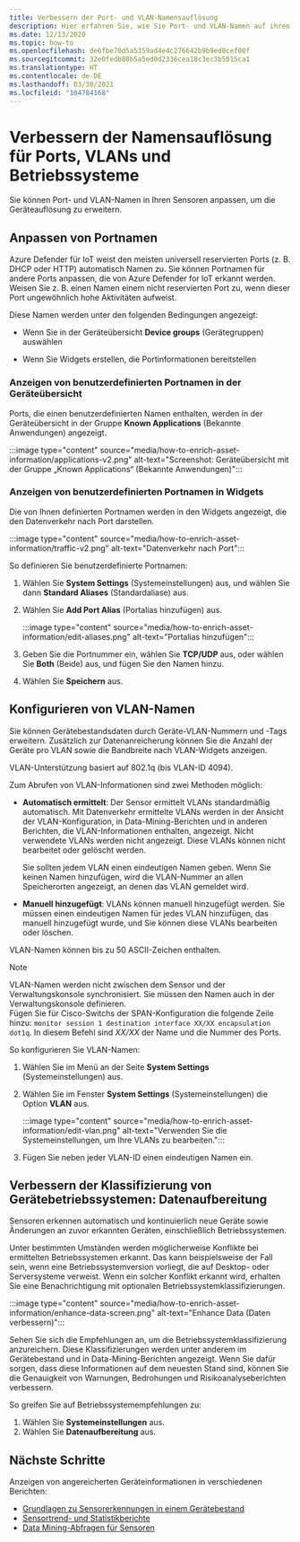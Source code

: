 ```yaml
---
title: Verbessern der Port- und VLAN-Namensauflösung
description: Hier erfahren Sie, wie Sie Port- und VLAN-Namen auf ihren Sensoren anpassen können, um die Geräteauflösung zu erweitern.
ms.date: 12/13/2020
ms.topic: how-to
ms.openlocfilehash: de6fbe70d5a5359ad4e4c276642b9b9ed0cef00f
ms.sourcegitcommit: 32e0fedb80b5a5ed0d2336cea18c3ec3b5015ca1
ms.translationtype: HT
ms.contentlocale: de-DE
ms.lasthandoff: 03/30/2021
ms.locfileid: "104784168"
---
```

# <a name="enhance-port-vlan-and-os-resolution"></a>Verbessern der Namensauflösung für Ports, VLANs und Betriebssysteme

Sie können Port- und VLAN-Namen in Ihren Sensoren anpassen, um die Geräteauflösung zu erweitern.

## <a name="customize-port-names"></a>Anpassen von Portnamen

Azure Defender für IoT weist den meisten universell reservierten Ports (z. B. DHCP oder HTTP) automatisch Namen zu. Sie können Portnamen für andere Ports anpassen, die von Azure Defender for IoT erkannt werden. Weisen Sie z. B. einen Namen einem nicht reservierten Port zu, wenn dieser Port ungewöhnlich hohe Aktivitäten aufweist.

Diese Namen werden unter den folgenden Bedingungen angezeigt:

  - Wenn Sie in der Geräteübersicht **Device groups** (Gerätegruppen) auswählen

  - Wenn Sie Widgets erstellen, die Portinformationen bereitstellen

### <a name="view-custom-port-names-in-the-device-map"></a>Anzeigen von benutzerdefinierten Portnamen in der Geräteübersicht

Ports, die einen benutzerdefinierten Namen enthalten, werden in der Geräteübersicht in der Gruppe **Known Applications** (Bekannte Anwendungen) angezeigt.

:::image type="content" source="media/how-to-enrich-asset-information/applications-v2.png" alt-text="Screenshot: Geräteübersicht mit der Gruppe „Known Applications“ (Bekannte Anwendungen)":::

### <a name="view-custom-port-names-in-widgets"></a>Anzeigen von benutzerdefinierten Portnamen in Widgets

Die von Ihnen definierten Portnamen werden in den Widgets angezeigt, die den Datenverkehr nach Port darstellen.

:::image type="content" source="media/how-to-enrich-asset-information/traffic-v2.png" alt-text="Datenverkehr nach Port":::

So definieren Sie benutzerdefinierte Portnamen:

1. Wählen Sie **System Settings** (Systemeinstellungen) aus, und wählen Sie dann **Standard Aliases** (Standardaliase) aus.

2. Wählen Sie **Add Port Alias** (Portalias hinzufügen) aus.

    :::image type="content" source="media/how-to-enrich-asset-information/edit-aliases.png" alt-text="Portalias hinzufügen":::

3. Geben Sie die Portnummer ein, wählen Sie **TCP/UDP** aus, oder wählen Sie **Both** (Beide) aus, und fügen Sie den Namen hinzu.

4. Wählen Sie **Speichern** aus.

## <a name="configure-vlan-names"></a>Konfigurieren von VLAN-Namen

Sie können Gerätebestandsdaten durch Geräte-VLAN-Nummern und -Tags erweitern. Zusätzlich zur Datenanreicherung können Sie die Anzahl der Geräte pro VLAN sowie die Bandbreite nach VLAN-Widgets anzeigen.

VLAN-Unterstützung basiert auf 802.1q (bis VLAN-ID 4094).

Zum Abrufen von VLAN-Informationen sind zwei Methoden möglich:

- **Automatisch ermittelt**: Der Sensor ermittelt VLANs standardmäßig automatisch. Mit Datenverkehr ermittelte VLANs werden in der Ansicht der VLAN-Konfiguration, in Data-Mining-Berichten und in anderen Berichten, die VLAN-Informationen enthalten, angezeigt. Nicht verwendete VLANs werden nicht angezeigt. Diese VLANs können nicht bearbeitet oder gelöscht werden. 

  Sie sollten jedem VLAN einen eindeutigen Namen geben. Wenn Sie keinen Namen hinzufügen, wird die VLAN-Nummer an allen Speicherorten angezeigt, an denen das VLAN gemeldet wird.

- **Manuell hinzugefügt**: VLANs können manuell hinzugefügt werden. Sie müssen einen eindeutigen Namen für jedes VLAN hinzufügen, das manuell hinzugefügt wurde, und Sie können diese VLANs bearbeiten oder löschen.

VLAN-Namen können bis zu 50 ASCII-Zeichen enthalten.

> [!NOTE]
> VLAN-Namen werden nicht zwischen dem Sensor und der Verwaltungskonsole synchronisiert. Sie müssen den Namen auch in der Verwaltungskonsole definieren.  
Fügen Sie für Cisco-Switchs der SPAN-Konfiguration die folgende Zeile hinzu: `monitor session 1 destination interface XX/XX encapsulation dot1q`. In diesem Befehl sind *XX/XX* der Name und die Nummer des Ports.

So konfigurieren Sie VLAN-Namen:

1. Wählen Sie im Menü an der Seite **System Settings** (Systemeinstellungen) aus.

2. Wählen Sie im Fenster **System Settings** (Systemeinstellungen) die Option **VLAN** aus.

    :::image type="content" source="media/how-to-enrich-asset-information/edit-vlan.png" alt-text="Verwenden Sie die Systemeinstellungen, um Ihre VLANs zu bearbeiten.":::

3. Fügen Sie neben jeder VLAN-ID einen eindeutigen Namen ein.

## <a name="improve-device-operating-system-classification-data-enhancement"></a>Verbessern der Klassifizierung von Gerätebetriebssystemen: Datenaufbereitung

Sensoren erkennen automatisch und kontinuierlich neue Geräte sowie Änderungen an zuvor erkannten Geräten, einschließlich Betriebssystemen.

Unter bestimmten Umständen werden möglicherweise Konflikte bei ermittelten Betriebssystemen erkannt. Das kann beispielsweise der Fall sein, wenn eine Betriebssystemversion vorliegt, die auf Desktop- oder Serversysteme verweist. Wenn ein solcher Konflikt erkannt wird, erhalten Sie eine Benachrichtigung mit optionalen Betriebssystemklassifizierungen.

:::image type="content" source="media/how-to-enrich-asset-information/enhance-data-screen.png" alt-text="Enhance Data (Daten verbessern)":::

Sehen Sie sich die Empfehlungen an, um die Betriebssystemklassifizierung anzureichern. Diese Klassifizierungen werden unter anderem im Gerätebestand und in Data-Mining-Berichten angezeigt. Wenn Sie dafür sorgen, dass diese Informationen auf dem neuesten Stand sind, können Sie die Genauigkeit von Warnungen, Bedrohungen und Risikoanalyseberichten verbessern.

So greifen Sie auf Betriebssystemempfehlungen zu:

1. Wählen Sie **Systemeinstellungen** aus.
1. Wählen Sie **Datenaufbereitung** aus.

## <a name="next-steps"></a>Nächste Schritte

Anzeigen von angereicherten Geräteinformationen in verschiedenen Berichten:

- [Grundlagen zu Sensorerkennungen in einem Gerätebestand](how-to-investigate-sensor-detections-in-a-device-inventory.md)
- [Sensortrend- und Statistikberichte](how-to-create-trends-and-statistics-reports.md)
- [Data Mining-Abfragen für Sensoren](how-to-create-data-mining-queries.md)
